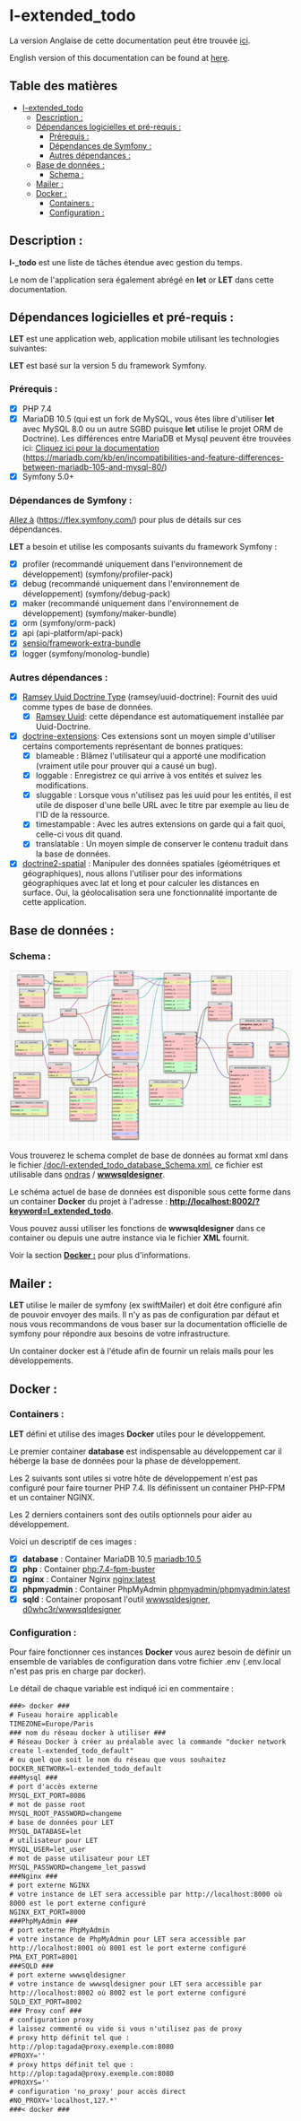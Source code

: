 # l-extended_todo
La version Anglaise de cette documentation peut être trouvée [ici](/doc/EN/README.md).

English version of this documentation can be found at [here](/doc/EN/README.md).

## Table des matières
   * [l-extended_todo](#l-extended_todo)
      * [Description :](#description-)
      * [Dépendances logicielles et pré-requis :](#dépendances-logicielles-et-pré-requis-)
         * [Prérequis :](#prérequis-)
         * [Dépendances de Symfony :](#dépendances-de-symfony-)
         * [Autres dépendances :](#autres-dépendances-)
      * [Base de données :](#base-de-données-)
         * [Schema :](#schema-)
      * [Mailer :](#mailer-)
      * [Docker :](#docker-)
         * [Containers :](#containers-)
         * [Configuration :](#configuration-)

## Description :
**l-_todo** est une liste de tâches étendue avec gestion du temps.

Le nom de l'application sera également abrégé en **let** or **LET** dans cette documentation.

## Dépendances logicielles et pré-requis :
**LET** est une application web, application mobile utilisant les technologies suivantes:

**LET** est basé sur la version 5 du framework Symfony.
### Prérequis :
 - [x] PHP 7.4
 - [x] MariaDB 10.5 (qui est un fork de MySQL, vous êtes libre d'utiliser **let** avec MySQL 8.0 ou un autre SGBD puisque **let** utilise le projet ORM de Doctrine).
   Les différences entre MariaDB et Mysql peuvent être trouvées ici: [Cliquez ici pour la documentation](https://mariadb.com/kb/en/incompatibilities-and-feature-differences-between-mariadb-105-and-mysql-80/)  
   (https://mariadb.com/kb/en/incompatibilities-and-feature-differences-between-mariadb-105-and-mysql-80/)
 - [x] Symfony 5.0+
### Dépendances de Symfony :
[Allez à](https://flex.symfony.com/) (https://flex.symfony.com/) pour plus de détails sur ces dépendances.

**LET** a besoin et utilise les composants suivants du framework Symfony :
 - [x] profiler (recommandé uniquement dans l'environnement de développement) (symfony/profiler-pack)
 - [x] debug  (recommandé uniquement dans l'environnement de développement) (symfony/debug-pack)
 - [x] maker  (recommandé uniquement dans l'environnement de développement) (symfony/maker-bundle)
 - [x] orm (symfony/orm-pack)
 - [x] api (api-platform/api-pack)
 - [x] [sensio/framework-extra-bundle](https://symfony.com/doc/current/bundles/SensioFrameworkExtraBundle/index.html)
 - [x] logger (symfony/monolog-bundle)
### Autres dépendances :
 - [x] [Ramsey Uuid Doctrine Type](https://github.com/ramsey/uuid-doctrine)  (ramsey/uuid-doctrine): Fournit des uuid comme types de base de données.
	 - [x] [Ramsey Uuid](https://github.com/ramsey/uuid): cette dépendance est automatiquement installée par Uuid-Doctrine.
 - [x] [doctrine-extensions](https://symfony.com/doc/1.2/bundles/StofDoctrineExtensionsBundle/index.html): Ces extensions sont un moyen simple d'utiliser certains comportements représentant de bonnes pratiques:
	 - [x] blameable : Blâmez l'utilisateur qui a apporté une modification (vraiment utile pour prouver qui a causé un bug).
	 - [x] loggable : Enregistrez ce qui arrive à vos entités et suivez les modifications.
	 - [x] sluggable : Lorsque vous n'utilisez pas les uuid pour les entités, il est utile de disposer d'une belle URL avec le titre par exemple au lieu de l'ID de la ressource.
	 - [x] timestampable : Avec les autres extensions on garde qui a fait quoi, celle-ci vous dit quand.
	 - [x] translatable : Un moyen simple de conserver le contenu traduit dans la base de données.
 - [x] [doctrine2-spatial](https://github.com/creof/doctrine2-spatial) : Manipuler des données spatiales (géométriques et géographiques), nous allons l'utiliser pour des informations géographiques avec lat et long et pour calculer les distances en surface. Oui, la géolocalisation sera une fonctionnalité importante de cette application.
## Base de données :
### Schema :
![Database schema](/doc/schema/dbSchema.png)

Vous trouverez le schema complet de base de données au format xml dans le fichier 
[/doc/l-extended_todo_database_Schema.xml](/doc/l-extended_todo_database_Schema.xml), 
ce fichier est utilisable dans [ondras](https://github.com/ondras) / **[wwwsqldesigner](https://github.com/ondras/wwwsqldesigner)**.

Le schéma actuel de base de données est disponible sous cette forme dans un container **Docker** du projet à l'adresse : 
**[http://localhost:8002/?keyword=l_extended_todo](http://localhost:8002/?keyword=l_extended_todo)**.

Vous pouvez aussi utiliser les fonctions de **wwwsqldesigner** dans ce container ou depuis une autre instance via le fichier **XML** fournit.

Voir la section **[Docker :](#docker-)** pour plus d'informations.
## Mailer :
**LET** utilise le mailer de symfony (ex swiftMailer) et doit être configuré afin de pouvoir envoyer des mails.
Il n'y as pas de configuration par défaut et nous vous recommandons de vous baser sur la documentation officielle de symfony pour répondre aux besoins de votre infrastructure.

Un container docker est à l'étude afin de fournir un relais mails pour les développements.
## Docker :
### Containers :
**LET** défini et utilise des images **Docker** utiles pour le développement.

Le premier container **database** est indispensable au développement car il héberge la base de données pour la phase de développement.

Les 2 suivants sont utiles si votre hôte de développement n'est pas configuré pour faire tourner PHP 7.4. Ils définissent un container PHP-FPM et un container NGINX.

Les 2 derniers containers sont des outils optionnels pour aider au développement.

Voici un descriptif de ces images :
- [x] **database** : Container MariaDB 10.5 [mariadb:10.5](https://hub.docker.com/_/mariadb?tab=tags)
- [x] **php** : Container [php:7.4-fpm-buster](https://hub.docker.com/_/php?tab=tags)
- [x] **nginx** : Container Nginx [nginx:latest](https://hub.docker.com/_/nginx?tab=tags)
- [x] **phpmyadmin** : Container PhpMyAdmin [phpmyadmin/phpmyadmin:latest](https://hub.docker.com/r/phpmyadmin/phpmyadmin/tags)
- [x] **sqld** : Container proposant l'outil [wwwsqldesigner](https://github.com/ondras/wwwsqldesigner), [d0whc3r/wwwsqldesigner](https://hub.docker.com/r/d0whc3r/wwwsqldesigner/tags)
### Configuration :
Pour faire fonctionner ces instances **Docker** vous aurez besoin de définir un ensemble de variables de configuration dans votre fichier 
.env (.env.local n'est pas pris en charge par docker).

Le détail de chaque variable est indiqué ici en commentaire : 
``` 
###> docker ###
# Fuseau horaire applicable
TIMEZONE=Europe/Paris
### nom du réseau docker à utiliser ###
# Réseau Docker à créer au préalable avec la commande "docker network create l-extended_todo_default" 
# ou quel que soit le nom du réseau que vous souhaitez
DOCKER_NETWORK=l-extended_todo_default
###Mysql ###
# port d'accès externe
MYSQL_EXT_PORT=8086
# mot de passe root
MYSQL_ROOT_PASSWORD=changeme
# base de données pour LET
MYSQL_DATABASE=let
# utilisateur pour LET
MYSQL_USER=let_user
# mot de passe utilisateur pour LET
MYSQL_PASSWORD=changeme_let_passwd
###Nginx ###
# port externe NGINX
# votre instance de LET sera accessible par http://localhost:8000 où 8000 est le port externe configuré
NGINX_EXT_PORT=8000
###PhpMyAdmin ###
# port externe PhpMyAdmin
# votre instance de PhpMyAdmin pour LET sera accessible par http://localhost:8001 où 8001 est le port externe configuré
PMA_EXT_PORT=8001
###SQLD ###
# port externe wwwsqldesigner
# votre instance de wwwsqldesigner pour LET sera accessible par http://localhost:8002 où 8002 est le port externe configuré
SQLD_EXT_PORT=8002
### Proxy conf ###
# configuration proxy
# laissez commenté ou vide si vous n'utilisez pas de proxy
# proxy http définit tel que : http://plop:tagada@proxy.exemple.com:8080
#PROXY=''
# proxy https définit tel que : http://plop:tagada@proxy.exemple.com:8080
#PROXYS=''
# configuration 'no_proxy' pour accès direct
#NO_PROXY='localhost,127.*'
###< docker ###
```
